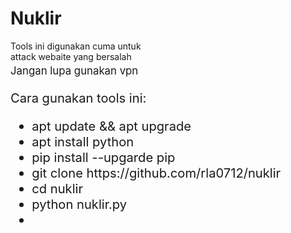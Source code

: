 # Nuklir
Tools ini digunakan cuma untuk<br>
attack webaite yang bersalah<br>
 <big>Jangan lupa gunakan vpn<big><br>

Cara gunakan tools ini:<br>
<ul>
<li>apt update && apt upgrade</li>
<li>apt install python</li>
<li>pip install --upgarde pip</li>
<li>git clone https://github.com/rla0712/nuklir</li>
<li>cd nuklir</li>
<li>python nuklir.py<li>
